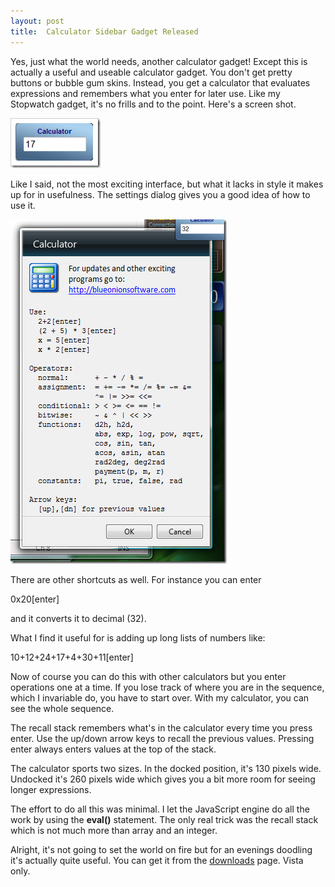 ```yaml
---
layout: post
title:  Calculator Sidebar Gadget Released
---
```

Yes, just what the world needs, another calculator gadget! Except this is actually a useful and useable calculator gadget. You don't get pretty buttons or bubble gum skins. Instead, you get a calculator that evaluates expressions and remembers what you enter for later use. Like my Stopwatch gadget, it's no frills and to the point. Here's a screen shot.

[![image](/cdn/images/blog/CalculatorSidebarGadgetReleased_10BE6/image_thumb.png)](/cdn/images/blog/CalculatorSidebarGadgetReleased_10BE6/image.png)

Like I said, not the most exciting interface, but what it lacks in style it makes up for in usefulness. The settings dialog gives you a good idea of how to use it.

[![image](/cdn/images/blog/CalculatorSidebarGadgetReleased_10BE6/image_thumb_3.png)](/cdn/images/blog/CalculatorSidebarGadgetReleased_10BE6/image_3.png)

There are other shortcuts as well. For instance you can enter

0x20[enter]

and it converts it to decimal (32).

What I find it useful for is adding up long lists of numbers like:

10+12+24+17+4+30+11[enter]

Now of course you can do this with other calculators but you enter operations one at a time. If you lose track of where you are in the sequence, which I invariable do, you have to start over. With my calculator, you can see the whole sequence.

The recall stack remembers what's in the calculator every time you press enter. Use the up/down arrow keys to recall the previous values. Pressing enter always enters values at the top of the stack.

The calculator sports two sizes. In the docked position, it's 130 pixels wide. Undocked it's 260 pixels wide which gives you a bit more room for seeing longer expressions.

The effort to do all this was minimal. I let the JavaScript engine do all the work by using the **eval()** statement. The only real trick was the recall stack which is not much more than array and an integer. 

Alright, it's not going to set the world on fire but for an evenings doodling it's actually quite useful. You can get it from the [downloads](/downloads) page. Vista only.
